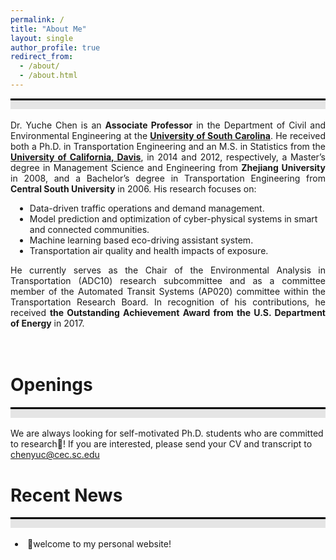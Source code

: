 ```yaml
---
permalink: /
title: "About Me"
layout: single
author_profile: true
redirect_from: 
  - /about/
  - /about.html
---
```

<div style="border-top: 3px solid black;"></div>
<div style="background-color: #e5e5e5; height: 1em; margin-bottom: 1.2em;"></div>

<div style="text-align: justify"> 
Dr. Yuche Chen is an <b>Associate Professor</b> in the Department of Civil and Environmental Engineering at the <a href="https://sc.edu/"><b>University of South Carolina</b></a>. He received both a Ph.D. in Transportation Engineering and an M.S. in Statistics from the <a href="https://www.ucdavis.edu/"><b>University of California, Davis</b></a>, in 2014 and 2012, respectively, a Master’s degree in Management Science and Engineering from <b>Zhejiang University</b> in 2008, and a Bachelor’s degree in Transportation Engineering from <b>Central South University</b> in 2006. His research focuses on:
</div>
<div style="padding-left: 0.5em;"> 
  <ul>  
    <li>Data-driven traffic operations and demand management.</li>
    <li>Model prediction and optimization of cyber-physical systems in smart and connected communities.</li>
    <li>Machine learning based eco-driving assistant system.</li>
    <li>Transportation air quality and health impacts of exposure.</li>
  </ul>
</div>
<div style="text-align: justify">
He currently serves as the Chair of the Environmental Analysis in Transportation (ADC10) research subcommittee and as a committee member of the Automated Transit Systems (AP020) committee within the Transportation Research Board. In recognition of his contributions, he received <b>the Outstanding Achievement Award from the U.S. Department of Energy</b> in 2017.
</div>

<br>Openings
======
<div style="border-top: 3px solid black;"></div>
<div style="background-color: #e5e5e5; height: 1em; margin-bottom: 1.2em;"></div>

We are always looking for self-motivated Ph.D. students who are committed to research🎉! If you are interested, please send your CV and transcript to chenyuc@cec.sc.edu

Recent News
======
<div style="border-top: 3px solid black;"></div>
<div style="background-color: #e5e5e5; height: 1em; margin-bottom: 1.2em;"></div>

<div style="padding-left:0.5em;">
  <o1>
    <li>🎉welcome to my personal website!</li><br><br>
  </o1>
</div>

<div style="width: 100%; max-width: 500px; margin: auto; text-align: center;">
  <script type="text/javascript" id="clustrmaps"
    src="//clustrmaps.com/map_v2.js?d=mIdZMamSUJmOm69QBb_dvLZ_U1UCeC4wEbhh9jM2kYo&cl=ffffff&w=a">
  </script>
</div>

